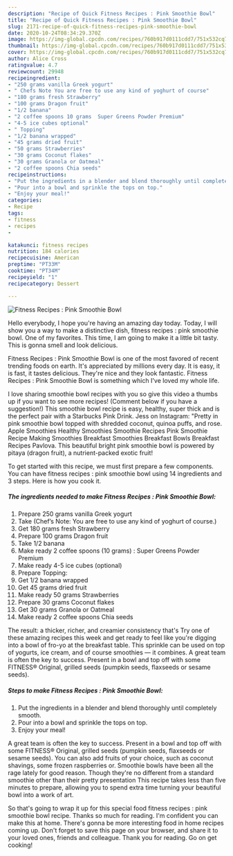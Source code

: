 ```yaml
---
description: "Recipe of Quick Fitness Recipes : Pink Smoothie Bowl"
title: "Recipe of Quick Fitness Recipes : Pink Smoothie Bowl"
slug: 2171-recipe-of-quick-fitness-recipes-pink-smoothie-bowl
date: 2020-10-24T08:34:29.370Z
image: https://img-global.cpcdn.com/recipes/760b917d0111cdd7/751x532cq70/fitness-recipes-pink-smoothie-bowl-recipe-main-photo.jpg
thumbnail: https://img-global.cpcdn.com/recipes/760b917d0111cdd7/751x532cq70/fitness-recipes-pink-smoothie-bowl-recipe-main-photo.jpg
cover: https://img-global.cpcdn.com/recipes/760b917d0111cdd7/751x532cq70/fitness-recipes-pink-smoothie-bowl-recipe-main-photo.jpg
author: Alice Cross
ratingvalue: 4.7
reviewcount: 29948
recipeingredient:
- "250 grams vanilla Greek yogurt"
- " Chefs Note You are free to use any kind of yoghurt of course"
- "180 grams fresh Strawberry"
- "100 grams Dragon fruit"
- "1/2 banana"
- "2 coffee spoons 10 grams  Super Greens Powder Premium"
- "4-5 ice cubes optional"
- " Topping"
- "1/2 banana wrapped"
- "45 grams dried fruit"
- "50 grams Strawberries"
- "30 grams Coconut flakes"
- "30 grams Granola or Oatmeal"
- "2 coffee spoons Chia seeds"
recipeinstructions:
- "Put the ingredients in a blender and blend thoroughly until completely smooth."
- "Pour into a bowl and sprinkle the tops on top."
- "Enjoy your meal!"
categories:
- Recipe
tags:
- fitness
- recipes
- 

katakunci: fitness recipes  
nutrition: 184 calories
recipecuisine: American
preptime: "PT33M"
cooktime: "PT34M"
recipeyield: "1"
recipecategory: Dessert

---
```



![Fitness Recipes : Pink Smoothie Bowl](https://img-global.cpcdn.com/recipes/760b917d0111cdd7/751x532cq70/fitness-recipes-pink-smoothie-bowl-recipe-main-photo.jpg)

Hello everybody, I hope you're having an amazing day today. Today, I will show you a way to make a distinctive dish, fitness recipes : pink smoothie bowl. One of my favorites. This time, I am going to make it a little bit tasty. This is gonna smell and look delicious.

Fitness Recipes : Pink Smoothie Bowl is one of the most favored of recent trending foods on earth. It's appreciated by millions every day. It is easy, it is fast, it tastes delicious. They're nice and they look fantastic. Fitness Recipes : Pink Smoothie Bowl is something which I've loved my whole life.

I love sharing smoothie bowl recipes with you so give this video a thumbs up if you want to see more recipes! (Comment below if you have a suggestion!) This smoothie bowl recipe is easy, healthy, super thick and is the perfect pair with a Starbucks Pink Drink. Jess on Instagram: &#34;Pretty in pink smoothie bowl topped with shredded coconut, quinoa puffs, and rose. Apple Smoothies Healthy Smoothies Smoothie Recipes Pink Smoothie Recipe Making Smoothies Breakfast Smoothies Breakfast Bowls Breakfast Recipes Pavlova. This beautiful bright pink smoothie bowl is powered by pitaya (dragon fruit), a nutrient-packed exotic fruit!


To get started with this recipe, we must first prepare a few components. You can have fitness recipes : pink smoothie bowl using 14 ingredients and 3 steps. Here is how you cook it.

<!--inarticleads1-->

##### The ingredients needed to make Fitness Recipes : Pink Smoothie Bowl:

1. Prepare 250 grams vanilla Greek yogurt
1. Take  (Chef’s Note: You are free to use any kind of yoghurt of course.)
1. Get 180 grams fresh Strawberry
1. Prepare 100 grams Dragon fruit
1. Take 1/2 banana
1. Make ready 2 coffee spoons (10 grams) : Super Greens Powder Premium
1. Make ready 4-5 ice cubes (optional)
1. Prepare  Topping:
1. Get 1/2 banana wrapped
1. Get 45 grams dried fruit
1. Make ready 50 grams Strawberries
1. Prepare 30 grams Coconut flakes
1. Get 30 grams Granola or Oatmeal
1. Make ready 2 coffee spoons Chia seeds


The result: a thicker, richer, and creamier consistency that&#39;s Try one of these amazing recipes this week and get ready to feel like you&#39;re digging into a bowl of fro-yo at the breakfast table. This sprinkle can be used on top of yogurts, ice cream, and of course smoothies — it combines. A great team is often the key to success. Present in a bowl and top off with some FITNESS® Original, grilled seeds (pumpkin seeds, flaxseeds or sesame seeds). 

<!--inarticleads2-->

##### Steps to make Fitness Recipes : Pink Smoothie Bowl:

1. Put the ingredients in a blender and blend thoroughly until completely smooth.
1. Pour into a bowl and sprinkle the tops on top.
1. Enjoy your meal!


A great team is often the key to success. Present in a bowl and top off with some FITNESS® Original, grilled seeds (pumpkin seeds, flaxseeds or sesame seeds). You can also add fruits of your choice, such as coconut shavings, some frozen raspberries or. Smoothie bowls have been all the rage lately for good reason. Though they&#39;re no different from a standard smoothie other than their pretty presentation This recipe takes less than five minutes to prepare, allowing you to spend extra time turning your beautiful bowl into a work of art. 

So that's going to wrap it up for this special food fitness recipes : pink smoothie bowl recipe. Thanks so much for reading. I'm confident you can make this at home. There's gonna be more interesting food in home recipes coming up. Don't forget to save this page on your browser, and share it to your loved ones, friends and colleague. Thank you for reading. Go on get cooking!
